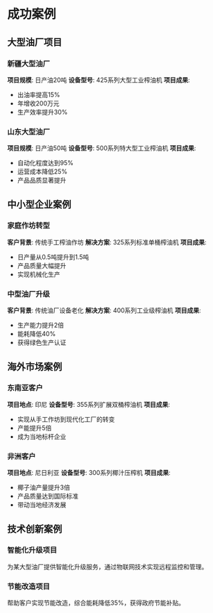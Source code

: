 # 成功案例

## 大型油厂项目

### 新疆大型油厂

**项目规模**: 日产油20吨
**设备型号**: 425系列大型工业榨油机
**项目成果**:
- 出油率提高15%
- 年增收200万元
- 生产效率提升30%

### 山东大型油厂

**项目规模**: 日产油50吨
**设备型号**: 500系列特大型工业榨油机
**项目成果**:
- 自动化程度达到95%
- 运营成本降低25%
- 产品品质显著提升

## 中小型企业案例

### 家庭作坊转型

**客户背景**: 传统手工榨油作坊
**解决方案**: 325系列标准单桶榨油机
**项目成果**:
- 日产量从0.5吨提升到1.5吨
- 产品质量大幅提升
- 实现机械化生产

### 中型油厂升级

**客户背景**: 传统油厂设备老化
**解决方案**: 400系列工业级榨油机
**项目成果**:
- 生产能力提升2倍
- 能耗降低40%
- 获得绿色生产认证

## 海外市场案例

### 东南亚客户

**项目地点**: 印尼
**设备型号**: 355系列扩展双桶榨油机
**项目成果**:
- 实现从手工作坊到现代化工厂的转变
- 产能提升5倍
- 成为当地标杆企业

### 非洲客户

**项目地点**: 尼日利亚
**设备型号**: 300系列椰汁压榨机
**项目成果**:
- 椰子油产量提升3倍
- 产品质量达到国际标准
- 带动当地经济发展

## 技术创新案例

### 智能化升级项目

为某大型油厂提供智能化升级服务，通过物联网技术实现远程监控和管理。

### 节能改造项目

帮助客户实现节能改造，综合能耗降低35%，获得政府节能补贴。